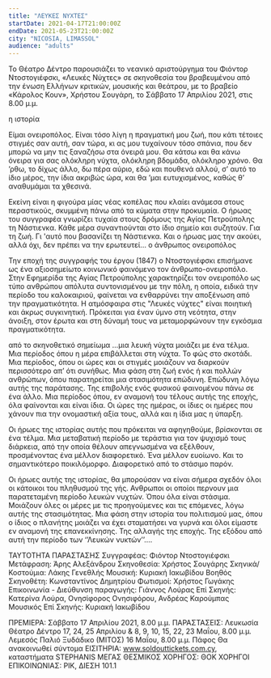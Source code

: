 ```yaml
---
title: "ΛΕΥΚΕΣ ΝΥΧΤΕΣ"
startDate: 2021-04-17T21:00:00Z
endDate: 2021-05-23T21:00:00Z
city: "NICOSIA, LIMASSOL"
audience: "adults"
---
```

Το Θέατρο Δέντρο παρουσιάζει το νεανικό αριστούργημα του Φιόντορ Ντοστογιέφσκι, «Λευκές Νύχτες» σε σκηνοθεσία του βραβευμένου από την ένωση Ελλήνων κριτικών, μουσικής και θεάτρου, με το βραβείο «Κάρολος Κουν», Χρήστου Σουγάρη, το Σάββατο 17 Απριλίου 2021, στις 8.00 μ.μ.


η ιστορία


Είμαι ονειροπόλος. Eίναι τόσο λίγη η πραγματική μου ζωή, που κάτι τέτοιες στιγμές σαν αυτή, σαν τώρα, κι ας μου τυχαίνουν τόσο σπάνια, που δεν μπορώ να μην τις ξαναζήσω στα όνειρά μου. Θα κάτσω και θα κάνω όνειρα για σας ολόκληρη νύχτα, ολόκληρη βδομάδα, ολόκληρο χρόνο. Θα ’ρθω, το δίχως άλλο, δω πέρα αύριο, εδώ και πουθενά αλλού, σ’ αυτό το ίδιο μέρος, την ίδια ακριβώς ώρα, και θα ’μαι ευτυχισμένος, καθώς θ’ αναθυμάμαι τα χθεσινά.


Εκείνη είναι η φιγούρα μίας νέας κοπέλας που κλαίει ανάμεσα στους περαστικούς, σκυμμένη πάνω από τα κύματα στην προκυμαία.
Ο ήρωας του συγγραφέα γνωρίζει τυχαία στους δρόμους της Αγίας Πετρούπολης τη Νάστιενκα. Κάθε μέρα συναντιούνται στο ίδιο σημείο και συζητούν. Για τη ζωή. Γι 'αυτό που βασανίζει τη Νάστιενκα. Και ο ήρωας μας την ακούει, αλλά όχι, δεν πρέπει να την ερωτευτεί…
ο άνθρωπος ονειροπόλος


Την εποχή της συγγραφής του έργου (1847) ο Ντοστογιέφσκι επισήμανε ως ένα αξιοσημείωτο κοινωνικό φαινόμενο τον άνθρωπο-ονειροπόλο. Στην Εφημερίδα της Αγίας Πετρούπολης χαρακτηρίζει τον ονειροπόλο ως τύπο ανθρώπου απόλυτα συντονισμένου με την πόλη, η οποία, ειδικά την περίοδο του καλοκαιριού, φαίνεται να ενθαρρύνει την αποξένωση από την πραγματικότητα. Η ατμόσφαιρα στις "Λευκές νύχτες" είναι ποιητική και άκρως συγκινητική. Πρόκειται για έναν ύμνο στη νεότητα, στην άνοιξη, στον έρωτα και στη δύναμή τους να μεταμορφώνουν την εγκόσμια πραγματικότητα.


από το σκηνοθετικό σημείωμα
…μια λευκή νύχτα μοιάζει με ένα τέλμα. Μια περίοδος όπου η μέρα επιβάλλεται στη νύχτα. Το φώς στο σκοτάδι. Μια περίοδος, όπου οι ώρες και οι στιγμές μοιάζουν να διαρκούν περισσότερο απ’ ότι συνήθως. Μια φάση στη ζωή ενός ή και πολλών ανθρώπων, όπου παρατηρείται μια στασιμότητα επώδυνη. Επώδυνη λόγω αυτής της παράτασης. Της επιβολής ενός φυσικού φαινομένου πάνω σε ένα άλλο. Μια περίοδος όπου, εν αναμονή του τέλους αυτής της εποχής, όλα φαίνονται και είναι ίδια. Οι ώρες της ημέρας, οι ίδιες οι ημέρες που χάνουν πια την ονομαστική αξία τους, αλλά και η ίδια μας η ύπαρξη.


Οι ήρωες της ιστορίας αυτής που πρόκειται να αφηγηθούμε, βρίσκονται σε ένα τέλμα. Μια μεταβατική περίοδο με τεράστια για τον ψυχισμό τους διάρκεια, από την οποία θέλουν απεγνωσμένα να εξέλθουν, προσμένοντας ένα μέλλον διαφορετικό. Ένα μέλλον ευοίωνο. Και το σημαντικότερο ποικιλόμορφο. Διαφορετικό από το στάσιμο παρόν.


Οι ήρωες αυτής της ιστορίας, θα μπορούσαν να είναι σήμερα σχεδόν όλοι οι κάτοικοι του πληθυσμού της γής. Ανθρωποι οι οποίοι περνουν μια παρατεταμένη περίοδο λευκών νυχτών. Όπου όλα είναι στάσιμα. Μοιάζουν όλες οι μέρες με τις προηγούμενες και τις επόμενες, λόγω αυτής της στασιμότητας. Μια φάση στην ιστορία του πολιτισμού μας, όπου ο ίδιος ο πλανήτης μοιάζει να έχει σταματήσει να γυρνά και όλοι είμαστε εν αναμονή της επανεκκίνησης. Της αλλαγής της εποχής. Της εξόδου από αυτή την περίοδο των ‘’Λευκών νυκτών’’….


ΤΑΥΤΟΤΗΤΑ ΠΑΡΑΣΤΑΣΗΣ
Συγγραφέας: Φιόντορ Ντοστογιέφσκι
Μετάφραση: Άρης Αλεξάνδρου
Σκηνοθεσία: Χρήστος Σουγάρης
Σκηνικά/Κοστούμια: Λάκης Γενεθλής
Μουσική: Κυριακή Ιακωβίδου
Βοηθός Σκηνοθέτη: Κωνσταντίνος Δημητρίου
Φωτισμοί: Χρήστος Γωγάκης
Επικοινωνία - Διεύθυνση παραγωγής: Γιάννος Λούρας
Επί Σκηνής:
Κατερίνα Λούρα, Ονησίφορος Ονησιφόρου, Ανδρέας Καρούμπας
Μουσικός Επί Σκηνής: Κυριακή Ιακωβίδου


ΠΡΕΜΙΕΡΑ: Σάββατο 17 Απριλίου 2021, 8.00 μ.μ.
ΠΑΡΑΣΤΑΣΕΙΣ: Λευκωσία Θέατρο Δέντρο 17, 24, 25 Απριλίου & 8, 9, 10, 15, 22, 23 Μαΐου, 8.00 μ.μ.
Λεμεσός Παλιό Ξυδάδικο (ΜΙΤΟΣ) 16 Μαΐου, 8.00 μ.μ. Πάφος Θα ανακοινωθεί σύντομα
ΕΙΣΙΤΗΡΙΑ: www.soldouttickets.com.cy, καταστήματα STEPHANIS 
ΜΕΓΑΣ ΘΕΣΜΙΚΟΣ ΧΟΡΗΓΟΣ: ΘΟΚ
ΧΟΡΗΓΟΙ ΕΠΙΚΟΙΝΩΝΙΑΣ: ΡΙΚ, ΔΙΕΣΗ 101.1

